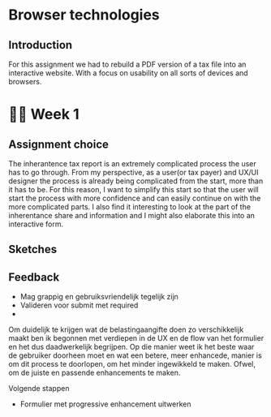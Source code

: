 # Browser technologies

## Introduction
For this assignment we had to rebuild a PDF version of a tax file into an interactive website. With a focus on usability on all sorts of devices and browsers.

# 🫶🏼 Week 1

## Assignment choice
The inherantence tax report is an extremely complicated process the user has to go through. From my perspective, as a user(or tax payer) and UX/UI designer the process is already being complicated from the start, more than it has to be. For this reason, I want to simplify this start so that the user will start the process with more confidence and can easily continue on with the more complicated parts. I also find it interesting to look at the part of the inherentance share and information and I might also elaborate this into an interactive form.

## Sketches

## Feedback

* Mag grappig en gebruiksvriendelijk tegelijk zijn
* Valideren voor submit met required
* 

Om duidelijk te krijgen wat de belastingaangifte doen zo verschikkelijk maakt ben ik begonnen met verdiepen in de UX en de flow van het formulier en het dus daadwerkelijk begrijpen. Op die manier weet ik het beste waar de gebruiker doorheen moet en wat een betere, meer enhancede, manier is om dit process te doorlopen, om het minder ingewikkeld te maken. Ofwel, om de juiste en passende enhancements te maken.

Volgende stappen
* Formulier met progressive enhancement uitwerken 